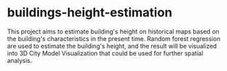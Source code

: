 # buildings-height-estimation
This project aims to estimate building's height on historical maps based on the building's characteristics in the present time. Random forest regression are used to estimate the building's height, and the result will be visualized into 3D City Model Visualization that could be used for further spatial analysis. 
